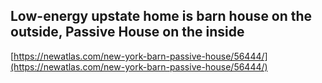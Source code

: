 ## Low-energy upstate home is barn house on the outside, Passive House on the inside
  
  [https://newatlas.com/new-york-barn-passive-house/56444/](https://newatlas.com/new-york-barn-passive-house/56444/)